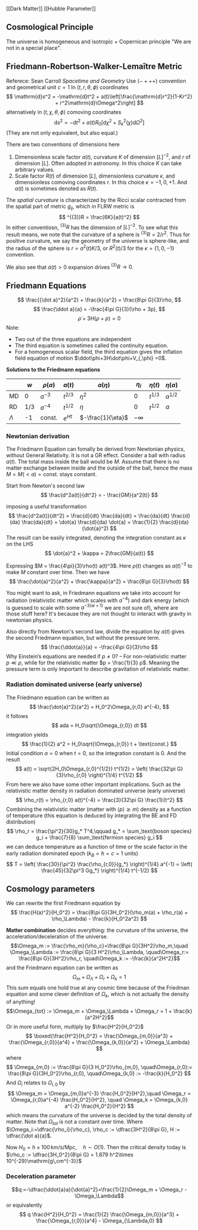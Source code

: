[[Dark Matter]]
[[Hubble Parameter]]
## Cosmological Principle
The universe is homogeneous and isotropic + Copernican principle "We are not in a special place".
## Friedmann-Robertson-Walker-Lemaître Metric
Referece: Sean Carroll *Spacetime and Geometry*
Use $(-+++)$ convention and geometrical unit $c=1$
In $(t,r,\theta,\phi)$ coordinates
$$
\mathrm{d}s^2 = -\mathrm{d}t^2 + a(t)\left[\frac{\mathrm{d}r^2}{1-Kr^2} + r^2\mathrm{d}\Omega^2\right]
$$
alternatively in $(t, \chi, \theta,\phi)$ comoving coordinates
$$
\mathrm{d}s^2 = -\mathrm{d}t^2 + a(t)R_0\left[\mathrm{d}\chi^2 + S_k^2(\chi)\mathrm{d}\Omega^2\right]
$$
(They are not only equivalent, but also equal.)

There are two conventions of dimensions here
1.  Dimensionless scale factor $a(t)$, curvature $K$ of dimension $[L]^{-2}$, and $r$ of dimension $[L]$. Often adopted in astronomy. In this choice $K$ can take arbitrary values.
2. Scale factor $R(t)$ of dimension $[L]$, dimensionless curvature $\kappa$, and dimensionless comoving coordinates $r$. In this choice $\kappa = {-1, 0, +1}$. And $a(t)$ is sometimes denoted as $R(t)$.

The *spatial curvature* is characterized by the Ricci scalar contracted from the spatial part of metric $g_{ij}$, which in FLRW metric is
$$
^{(3)}R = \frac{6K}{a(t)^2}
$$
In either conventiosn, $^{(3)}R$ has the dimension of $[L]^{-2}$. To see what this result means, we note that the curvature of a sphere is $^{(3)}R = 2 / r^2$. Thus for positive curvature, we say the geometry of the universe is sphere-like, and the radius of the sphere is $r = a^2(t) K / 3$, or $R^2(t) / 3$ for the $\kappa=\{1,0,-1\}$ convention. 

We also see that $\dot{a}(t)>0$ expansion drives $^{(3)}R\rightarrow 0$. 
## Friedmann Equations
$$
\frac{{\dot a}^2}{a^2} + \frac{k}{a^2} = \frac{8\pi G}{3}\rho,
$$
$$
\frac{\ddot a}{a} = -\frac{4\pi G}{3}(\rho + 3p),
$$
$$
\dot \rho + 3H(\rho + p) = 0
$$
Note: 
- Two out of the three equations are independent
- The third equation is sometimes called the continuity equation.
- For a homogeneous scalar field, the third equation gives the inflation field equation of motion $\ddot\phi+3H\dot\phi+V_{,\phi} =0$.

**Solutions to the Friedmann equations**

|           | $w$ | $\rho(a)$ | $a(t)$      | $a(\eta)$         | $\eta_i$  | $\eta(t)$   | $\eta(a)$ |
| --------- | --- | --------- | ----------- | ----------------- | --------- | ----------- | --------- |
| MD        | 0   | $a^{-3}$  | $t^{2/3}$   | $\eta^2$          | 0         | $t^{1 / 3}$ | $a^{1/2}$ |
| RD        | 1/3 | $a^{-4}$  | $t^{1 / 2}$ | $\eta$            | 0         | $t^{1 /2}$  | $a$       |
| $\Lambda$ | -1  | const.    | $e^{Ht}$    | $-\frac{1}{\eta}$ | $-\infty$ |             |           |

### Newtonian derivation
The Friedmann Equation can fomally be derived from Newtonian physics, without General Relativity. It is not a GR effect. Consider a ball with radius $a(t)$. The total mass inside the ball would be $M$. Assume that there is no matter exchange between inside and the outside of the ball, hence the mass $M=M(<a)=\text{const.}$ stays constant.

Start from Newton's second law
$$
\frac{d^2a(t)}{dt^2} = - \frac{GM}{a^2(t)}
$$

imposing a useful transformation
$$
\frac{d^2a(t)}{dt^2} = \frac{d}{dt} \frac{da}{dt} = \frac{da}{dt} \frac{d}{da} \frac{da}{dt} = \dot{a} \frac{d}{da} \dot{a} = \frac{1}{2} \frac{d}{da}(\dot{a}^2)
$$
The result can be easily integrated, denoting the integration constant as $\kappa$ on the LHS
$$
\dot{a}^2 + \kappa = 2\frac{GM}{a(t)}
$$

Expressing $M = \frac{4\pi}{3}\rho(t) a(t)^3$. Here $\rho(t)$ changes as $a(t)^{-3}$ to make $M$ constant over time. Then we have
$$
\frac{\dot{a}^2}{a^2} + \frac{\kappa}{a^2} = \frac{8\pi G}{3}\rho(t)
$$

You might want to ask, in Friedmann equations we take into account for radiation (relativistic matter which scales with $a^{-4}$) and dark energy (which is guessed to scale with some $a^{-3(w+1)}$ we are not sure of), where are those stuff here? It's because they are not thought to interact with gravity in newtonian physics. 

Also directly from Newton's second law, divide the equation by $a(t)$ gives the second Friedmann equation, but without the pressure term.
$$
\frac{\ddot{a}}{a} = -\frac{4\pi G}{3}\rho
$$
Why Einstein’s equations are needed if $p\neq 0$? – For non-relativistic matter $p ≪ ρ$, while for the relativistic matter $p = \frac{1}{3} ρ$. Meaning the pressure term is only important to describe gravitation of relativistic matter.
### Radiation dominated universe (early universe)
The Friedmann equation can be written as
$$
\frac{\dot{a}^2}{a^2} = H_0^2\Omega_{r,0} a^{-4},
$$
it follows
$$
ada = H_0\sqrt{\Omega_{r,0}} dt
$$
integration yields
$$
\frac{1}{2} a^2 = H_0\sqrt{\Omega_{r,0}} t + \text{const.}
$$
Initial condition $a=0$ when $t=0$, so the integration constant is $0$. And the result
$$
a(t) = \sqrt{2H_0\Omega_{r,0}^{1/2}} t^{1/2} = \left( \frac{32\pi G}{3}\rho_{r,0} \right)^{1/4} t^{1/2} 
$$
From here we also have some other important implications. Such as the relativistic matter density in radiation dominated universe (early universe)
$$
\rho_r(t) =  \rho_{r,0} a(t)^{-4} = \frac{3}{32\pi G} \frac{1}{t^2}
$$
Combining the relativistic matter (matter with $\langle p\rangle \gtrsim m$) density as a function of temperature (this equation is deduced by integrating the BE and FD distribution)
$$
\rho_r = \frac{\pi^2}{30}g_* T^4,\qquad g_* = \sum_\text{boson species} g_i + \frac{7}{8} \sum_\text{fermion species} g_i
$$
we can deduce temperature as a function of time or the scale factor in the early radiation dominated epoch ($k_B = \hbar = c = 1$ units)
$$
T = \left( \frac{30}{\pi^2} \frac{\rho_{r,0}}{g_*} \right)^{1/4} a^{-1} = \left( \frac{45}{32\pi^3 Gg_*} \right)^{1/4} t^{-1/2}
$$

## Cosmology parameters
We can rewrite the first Friedmann equation by
$$
\frac{H(a)^2}{H_0^2} = \frac{8\pi G}{3H_0^2}(\rho_m(a) + \rho_r(a) + \rho_\Lambda) - \frac{k}{H_0^2a^2}
$$

**Matter combination** decides everything: the curvature of the universe, the acceleration/deceleration of the universe.
$$\Omega_m := \frac{\rho_m}{\rho_c}=\frac{8\pi G}{3H^2}\rho_m,\quad \Omega_\Lambda := \frac{8\pi G}{3 H^2}\rho_\Lambda, \quad\Omega_r:= \frac{8\pi G}{3H^2}\rho_r, \quad\Omega_k := -\frac{k}{a^2H^2}$$
and the Friedmann equation can be written as $$\Omega_m + \Omega_\Lambda + \Omega_r + \Omega_k = 1$$
This sum equals one hold true at any cosmic time because of the Friedman equation and some clever definition of $\Omega_k$, which is not actually the density of anything!
$$\Omega_{tot} := \Omega_m + \Omega_\Lambda + \Omega_r = 1 + \frac{k}{a^2H^2}$$
Or in more useful form, multiply by $\frac{H^2}{H_0^2}$
$$
\boxed{\frac{H^2}{H_0^2} = \frac{\Omega_{m,0}}{a^3} + \frac{\Omega_{r,0}}{a^4} + \frac{\Omega_{k,0}}{a^2} + \Omega_\Lambda}
$$
where
$$
\Omega_{m,0} := \frac{8\pi G}{3 H_0^2}\rho_{m,0}, \quad\Omega_{r,0}:= \frac{8\pi G}{3H_0^2}\rho_{r,0}, \quad\Omega_{k,0} := -\frac{k}{H_0^2}
$$
And $\Omega_i$ relates to $\Omega_{i,0}$ by 
$$
\Omega_m = \Omega_{m,0}a^{-3} \frac{H_0^2}{H^2},\quad \Omega_r = \Omega_{r,0}a^{-4} \frac{H_0^2}{H^2}, \quad \Omega_k = \Omega_{k,0} a^{-2} \frac{H_0^2}{H^2}
$$
which means the curvature of the universe is decided by the total density of matter. Note that $\Omega_{tot}$ is not a constant over time.
Where $\Omega_i:=\dfrac{\rho_i}{\rho_c}, \rho_c := \dfrac{3H^2}{8\pi G}, H := \dfrac{\dot a}{a}$.

Now $H_0 = h\times100\,\mathrm{km/s/Mpc},\quad h\sim O(1)$. Then the critical density today is 
$\rho_c := \dfrac{3H_0^2}{8\pi G} = 1.879 h^2\times 10^{-29}\mathrm{g\,cm^{-3}}$

### Deceleration parameter
$$q:=-\dfrac{\ddot{a}a}{\dot{a}^2}=\frac{1}{2}\Omega_m + \Omega_r - \Omega_\Lambda$$
or equivalently
$$
q \frac{H^2}{H_0^2} = \frac{1}{2} \frac{\Omega_{m,0}}{a^3} + \frac{\Omega_{r,0}}{a^4} - \Omega_{\Lambda,0}
$$

